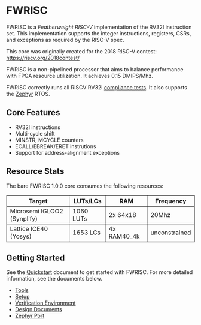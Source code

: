 # FWRISC

FWRISC is a _Featherweight RISC-V_ implementation of the RV32I instruction set. This implementation
supports the integer instructions, registers, CSRs, and exceptions as required by the RISC-V spec.

This core was originally created for the 2018 RISC-V contest:
https://riscv.org/2018contest/

FWRISC is a non-pipelined processor that aims to balance performance with FPGA resource utilization. 
It achieves 0.15 DMIPS/Mhz.

FWRISC correctly runs all RISCV RV32I [compliance tests](https://github.com/riscv/riscv-compliance).
It also supports the [Zephyr](https://www.zephyrproject.org/) RTOS.

## Core Features

- RV32I instructions
- Multi-cycle shift
- MINSTR, MCYCLE counters
- ECALL/EBREAK/ERET instrutions
- Support for address-alignment exceptions

## Resource Stats
The bare FWRISC 1.0.0 core consumes the following resources:

<table border="1">
<tr>
<th>Target</th><th>LUTs/LCs</th><th>RAM</th><th>Frequency</th>
</tr>
<tr><td>Microsemi IGLOO2 (Synplify)</td><td>1060 LUTs</td><td>2x 64x18</td><td>20Mhz</td></tr>
<tr><td>Lattice ICE40 (Yosys)</td><td>1653 LCs</td><td>4x RAM40_4k</td><td>unconstrained</td></tr>
</table>

## Getting Started

See the [Quickstart](doc/fwrisc_quickstart.md) document to get started with FWRISC. For more 
detailed information, see the documents below.

- [Tools](doc/fwrisc_tools.md)
- [Setup](doc/fwrisc_setup.md)
- [Verification Environment](doc/fwrisc_verification.md)
- [Design Documents](doc/fwrisc_design.md)
- [Zephyr Port](doc/fwrisc_zephyr.md)


